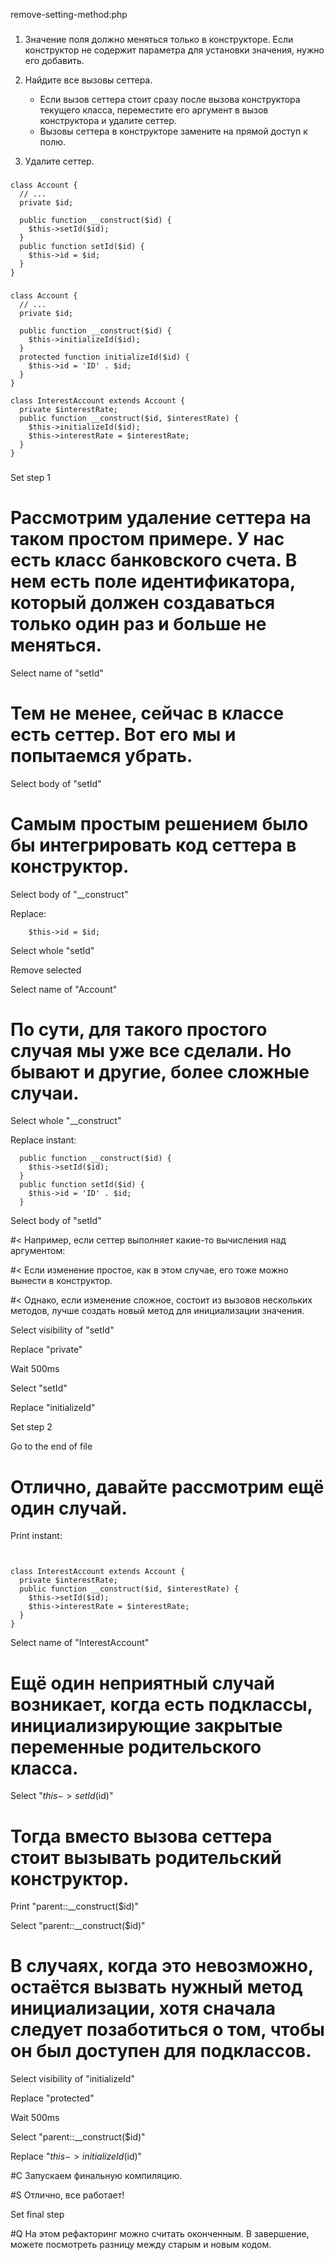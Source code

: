remove-setting-method:php

###

1. Значение поля должно меняться только в конструкторе. Если конструктор не содержит параметра для установки значения, нужно его добавить.

2. Найдите все вызовы сеттера.<ul><li>Если вызов сеттера стоит сразу после вызова конструктора текущего класса, переместите его аргумент в вызов конструктора и удалите сеттер.</li><li>Вызовы сеттера в конструкторе замените на прямой доступ к полю.</li></ul>

3. Удалите сеттер.



###

```
class Account {
  // ...
  private $id;

  public function __construct($id) {
    $this->setId($id);
  }
  public function setId($id) {
    $this->id = $id;
  }
}
```

###

```
class Account {
  // ...
  private $id;

  public function __construct($id) {
    $this->initializeId($id);
  }
  protected function initializeId($id) {
    $this->id = 'ID' . $id;
  }
}

class InterestAccount extends Account {
  private $interestRate;
  public function __construct($id, $interestRate) {
    $this->initializeId($id);
    $this->interestRate = $interestRate;
  }
}
```

###

Set step 1

# Рассмотрим <b>удаление сеттера</b> на таком простом примере. У нас есть класс банковского счета. В нем есть поле идентификатора, который должен создаваться только один раз и больше не меняться.

Select name of "setId"

# Тем не менее, сейчас в классе есть сеттер. Вот его мы и попытаемся убрать.

Select body of "setId"

# Самым простым решением было бы интегрировать код сеттера в конструктор.

Select body of "__construct"

Replace:
```
    $this->id = $id;
```

Select whole "setId"

Remove selected

Select name of "Account"

# По сути, для такого простого случая мы уже все сделали. Но бывают и другие, более сложные случаи.

Select whole "__construct"

Replace instant:
```
  public function __construct($id) {
    $this->setId($id);
  }
  public function setId($id) {
    $this->id = 'ID' . $id;
  }

```

Select body of "setId"

#< Например, если сеттер выполняет какие-то вычисления над аргументом:

#< Если изменение простое, как в этом случае, его тоже можно вынести в конструктор.

#< Однако, если изменение сложное, состоит из вызовов нескольких методов, лучше создать новый метод для инициализации значения.

Select visibility of "setId"

Replace "private"

Wait 500ms

Select "setId"

Replace "initializeId"

Set step 2

Go to the end of file

# Отлично, давайте рассмотрим ещё один случай.

Print instant:
```


class InterestAccount extends Account {
  private $interestRate;
  public function __construct($id, $interestRate) {
    $this->setId($id);
    $this->interestRate = $interestRate;
  }
}
```

Select name of "InterestAccount"

# Ещё один неприятный случай возникает, когда есть подклассы, инициализирующие закрытые переменные родительского класса.

Select "$this->setId($id)"

# Тогда вместо вызова сеттера стоит вызывать родительский конструктор.

Print "parent::__construct($id)"

Select "parent::__construct($id)"

# В случаях, когда это невозможно, остаётся вызвать нужный метод инициализации, хотя сначала следует позаботиться о том, чтобы он был доступен для подклассов.

Select visibility of "initializeId"

Replace "protected"

Wait 500ms

Select "parent::__construct($id)"

Replace "$this->initializeId($id)"

#C Запускаем финальную компиляцию.

#S Отлично, все работает!

Set final step

#Q На этом рефакторинг можно считать оконченным. В завершение, можете посмотреть разницу между старым и новым кодом.